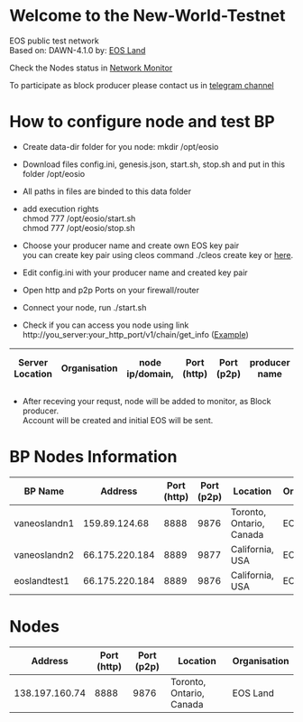 # Welcome to the New-World-Testnet
EOS public test network    
Based on: DAWN-4.1.0
by: <a target="_blank" href="http://www.eosland.ca">EOS Land</a>  


Check the Nodes status in <a target="_blank" href="http://testnet.eosland.ca:9898/">Network Monitor</a>

To participate as block producer please contact us in <a target="_blank" href="https://t.me/joinchat/Gl6KDgz_gXErCxDDVjq1yw">telegram channel</a>


# How to configure node and test BP
- Create data-dir folder for you node:
  mkdir /opt/eosio  
- Download files config.ini, genesis.json, start.sh, stop.sh and put in this folder /opt/eosio
- All paths in files are binded to this data folder
- add execution rights  
  chmod 777 /opt/eosio/start.sh  
  chmod 777 /opt/eosio/stop.sh  
  
- Choose your producer name and create own EOS key pair  
  you can create key pair using cleos command ./cleos create key or <a target="_blank" href="https://nadejde.github.io/eos-token-sale/">here</a>.
- Edit config.ini with your producer name and created key pair
- Open http and p2p Ports on your firewall/router
- Connect your node, run ./start.sh
- Check if you can access you node using link http://you_server:your_http_port/v1/chain/get_info (<a href="http://testnet.eosland.ca:8888/v1/chain/get_info" target="_blank">Example</a>)

    
| Server Location | Organisation | node ip/domain, | Port (http) |  Port (p2p) | producer name | your public key|
|-----------------|--------------|-----------------|-------------|-------------|---------------|----------------|

- After receving your requst, node will be added to monitor, as Block producer.  
  Account will be created and initial EOS will be sent.  
  
  

# BP Nodes Information
| BP Name | Address | Port (http) | Port (p2p) | Location | Organisation |
|---------|---------|-------------|------------|----------|--------------|
| vaneoslandn1 | 159.89.124.68 | 8888	| 9876	 | Toronto, Ontario, Canada | EOS Land |
| vaneoslandn2 | 66.175.220.184 | 8889	| 9877 | California, USA | EOS Land |
| eoslandtest1 | 66.175.220.184 | 8889	| 9876 | California, USA | EOS Land |




# Nodes
| Address | Port (http) | Port (p2p) | Location | Organisation |
|---------|-------------|------------|----------|--------------|
| 138.197.160.74 |	8888 | 9876 |	Toronto, Ontario, Canada | EOS Land |



